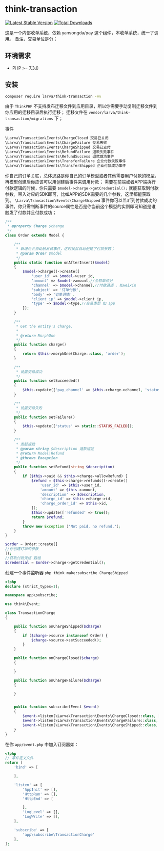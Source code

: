 # think-transaction

[![Latest Stable Version](https://poser.pugx.org/larva/think-transaction/v/stable.png)](https://packagist.org/packages/larva/think-transaction)
[![Total Downloads](https://poser.pugx.org/larva/think-transaction/downloads.png)](https://packagist.org/packages/larva/think-transaction)


这是一个内部收单系统，依赖 yansongda/pay 这个组件，本收单系统，统一了调用。
备注，交易单位是分；

## 环境需求

- PHP >= 7.3.0

## 安装

```bash
composer require larva/think-transaction -vv
```

由于 `ThinkPHP` 不支持发布迁移文件到应用目录，所以你需要手动复制迁移文件到你应用的迁移目录后执行迁移；
迁移文件在 `vendor/larva/think-transaction/migrations` 下；

事件
```php
\Larva\Transaction\Events\ChargeClosed 交易已关闭
\Larva\Transaction\Events\ChargeFailure 交易失败
\Larva\Transaction\Events\ChargeShipped 交易已支付
\Larva\Transaction\Events\RefundFailure 退款失败事件
\Larva\Transaction\Events\RefundSuccess 退款成功事件
\Larva\Transaction\Events\TransferFailure 企业付款失败事件
\Larva\Transaction\Events\TransferShipped 企业付款成功事件
```

你自己的订单关联，总体思路是你自己的订单模型或者其他需要用户付款的模型，再模型创建后你应该可以用创建后事件来调用付款；
需要在前端或者APP端执行付款逻辑的时候，你只需要 `$model->charge->getCredential();`
就能获取到付款参数，带入对应的SDK即可，比如APP的SDK需要的几个参数，这里都能获取到。
`\Larva\Transaction\Events\ChargeShipped` 事件你可以监听到付款成功的事件，你只需判断事件的source属性是否是你当前这个模型的实例即可知道是谁触发了付款并且付款成功；


```php
/**
 * @property Charge $change
 */
class Order extends Model {

    /**
     * 新增后会自动触发该事件，这时候就自动创建了付款参数；
     * @param Order $model
     */
    public static function onAfterInsert($model)
    {
        $model->charge()->create([
            'user_id' => $model->user_id,
            'amount' => $model->amount,//金额单位分
            'channel' => $model->channel,//付款通道 ，如weixin
            'subject' => '订单付款',
            'body' => '订单详情',
            'client_ip' => $model->client_ip,
            'type' => $model->type,//交易类型 如 app
        ]);
    }
    
    /**
     * Get the entity's charge.
     *
     * @return MorphOne
     */
    public function charge()
    {
        return $this->morphOne(Charge::class, 'order');
    }

    /**
     * 设置交易成功
     */
    public function setSucceeded()
    {
        $this->update(['pay_channel' => $this->charge->channel, 'status' => static::STATUS_PAY_SUCCEEDED, 'pay_succeeded_at' => $this->freshTimestamp()]);
    }

    /**
     * 设置交易失败
     */
    public function setFailure()
    {
        $this->update(['status' => static::STATUS_FAILED]);
    }

    /**
     * 发起退款
     * @param string $description 退款描述
     * @return Model|Refund
     * @throws Exception
     */
    public function setRefund(string $description)
    {
        if ($this->paid && $this->charge->allowRefund) {
            $refund = $this->charge->refunds()->create([
                'user_id' => $this->user_id,
                'amount' => $this->amount,
                'description' => $description,
                'charge_id' => $this->charge->id,
                'charge_order_id' => $this->id,
            ]);
            $this->update(['refunded' => true]);
            return $refund;
        }
        throw new Exception ('Not paid, no refund.');
    }
}
```

```php
$order = Order::create([
//你创建订单的参数
]);
//获取付款凭证 数组
$credential = $order->charge->getCredential();
```

创建一个事件监听器 `php think make:subscribe ChargeShipped`

```php
<?php
declare (strict_types=1);

namespace app\subscribe;

use think\Event;

class TransactionCharge
{

    public function onChargeShipped($charge)
    {
        if ($charge->source instanceof Order) {
            $charge->source->setSucceeded();
        }
    }

    public function onChargeClosed($charge)
    {

    }

    public function onChargeFailure($charge)
    {

    }


    public function subscribe(Event $event)
    {
        $event->listen(\Larva\Transaction\Events\ChargeClosed::class, [$this, 'onChargeClosed']);
        $event->listen(\Larva\Transaction\Events\ChargeFailure::class, [$this, 'onChargeFailure']);
        $event->listen(\Larva\Transaction\Events\ChargeShipped::class, [$this, 'onChargeShipped']);
    }
}
```

在你 `app/event.php` 中加入订阅器如：

```php
<?php
// 事件定义文件
return [
    'bind' => [

    ],

    'listen' => [
        'AppInit' => [],
        'HttpRun' => [],
        'HttpEnd' => [

        ],
        'LogLevel' => [],
        'LogWrite' => [],
    ],

    'subscribe' => [
        'app\subscribe\TransactionCharge'
    ],
];

```